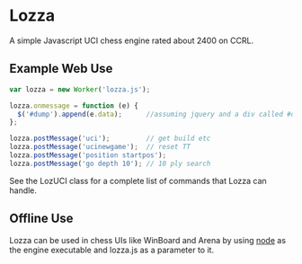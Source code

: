 # Lozza

A simple Javascript UCI chess engine rated about 2400 on CCRL.

## Example Web Use

```Javascript
var lozza = new Worker('lozza.js');

lozza.onmessage = function (e) {
  $('#dump').append(e.data);      //assuming jquery and a div called #dump
};

lozza.postMessage('uci');         // get build etc
lozza.postMessage('ucinewgame');  // reset TT
lozza.postMessage('position startpos');
lozza.postMessage('go depth 10'); // 10 ply search
```

See the LozUCI class for a complete list of commands that Lozza can handle.

## Offline Use

Lozza can be used in chess UIs like WinBoard and Arena by using [node](https://nodejs.org) as the engine executable and lozza.js as a parameter to it.
